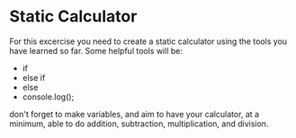 # Static Calculator
For this excercise you need to create a static calculator using the tools you have learned so far. Some helpful tools will be:
- if
- else if
- else
- console.log();

don't forget to make variables, and aim to have your calculator, at a minimum, able to do addition, subtraction, multiplication, and division.
